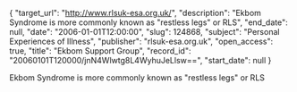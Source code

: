{
  "target_url": "http://www.rlsuk-esa.org.uk/", 
  "description": "Ekbom Syndrome is more commonly known as \"restless legs\" or RLS", 
  "end_date": null, 
  "date": "2006-01-01T12:00:00", 
  "slug": 124868, 
  "subject": "Personal Experiences of Illness", 
  "publisher": "rlsuk-esa.org.uk", 
  "open_access": true, 
  "title": "Ekbom Support Group", 
  "record_id": "20060101T120000/jnN4Wlwtg8L4WyhuJeLlsw==", 
  "start_date": null
}

Ekbom Syndrome is more commonly known as "restless legs" or RLS